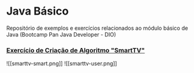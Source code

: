 # Java Básico

Repositório de exemplos e exercícios relacionados ao módulo básico de Java (Bootcamp Pan Java Developer - DIO)

### [Exercício de Criação de Algoritmo "SmartTV"](./SmartTv/sistema_smart_tv/src/edu/fawkesc05/java/basico/smarttv)

![[smarttv-smart.png]]
![[smarttv-user.png]]
